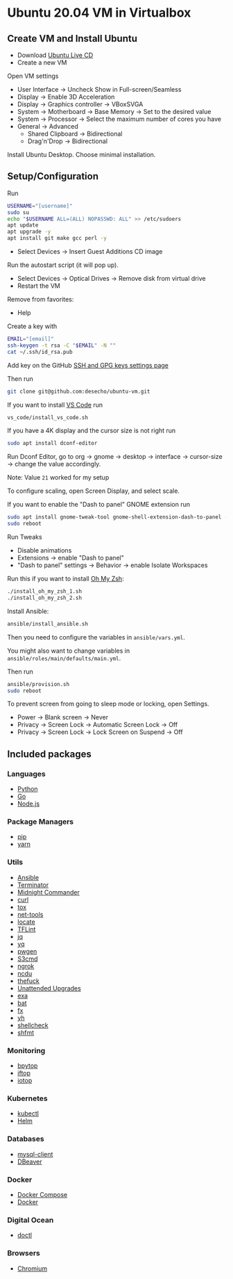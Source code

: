 # Ubuntu 20.04 VM in Virtualbox

## Create VM and Install Ubuntu

* Download [Ubuntu Live CD](https://www.ubuntu.com/download/desktop)
* Create a new VM

Open VM settings

* User Interface → Uncheck Show in Full-screen/Seamless
* Display → Enable 3D Acceleration
* Display → Graphics controller → VBoxSVGA
* System → Motherboard → Base Memory → Set to the desired value
* System → Processor → Select the maximum number of cores you have
* General → Advanced
  * Shared Clipboard → Bidirectional
  * Drag'n'Drop → Bidirectional

Install Ubuntu Desktop. Choose minimal installation.

## Setup/Configuration

Run
```bash
USERNAME="[username]"
sudo su
echo "$USERNAME ALL=(ALL) NOPASSWD: ALL" >> /etc/sudoers
apt update
apt upgrade -y
apt install git make gcc perl -y
```

* Select Devices → Insert Guest Additions CD image

Run the autostart script (it will pop up).

* Select Devices → Optical Drives → Remove disk from virtual drive
* Restart the VM

Remove from favorites:

* Help

Create a key with
```bash
EMAIL="[email]"
ssh-keygen -t rsa -C "$EMAIL" -N ""
cat ~/.ssh/id_rsa.pub
```

Add key on the GitHub [SSH and GPG keys settings page](https://github.com/settings/keys)

Then run
```bash
git clone git@github.com:desecho/ubuntu-vm.git
```

If you want to install [VS Code](https://code.visualstudio.com/) run
```bash
vs_code/install_vs_code.sh
```

If you have a 4K display and the cursor size is not right run
```bash
sudo apt install dconf-editor
```
Run Dconf Editor, go to org → gnome → desktop → interface → cursor-size → change the value accordingly.

Note: Value `21` worked for my setup

To configure scaling, open Screen Display, and select scale.

If you want to enable the "Dash to panel" GNOME extension run
```bash
sudo apt install gnome-tweak-tool gnome-shell-extension-dash-to-panel -y
sudo reboot
```

Run Tweaks
* Disable animations
* Extensions → enable "Dash to panel"
* "Dash to panel" settings → Behavior → enable Isolate Workspaces

Run this if you want to install [Oh My Zsh](https://github.com/robbyrussell/oh-my-zsh):
```bash
./install_oh_my_zsh_1.sh
./install_oh_my_zsh_2.sh
```

Install Ansible:
```bash
ansible/install_ansible.sh
```

Then you need to configure the variables in `ansible/vars.yml`.

You might also want to change variables in `ansible/roles/main/defaults/main.yml`.

Then run
```bash
ansible/provision.sh
sudo reboot
```

To prevent screen from going to sleep mode or locking, open Settings.

* Power → Blank screen → Never
* Privacy → Screen Lock → Automatic Screen Lock → Off
* Privacy → Screen Lock → Lock Screen on Suspend → Off

## Included packages

### Languages
* [Python](https://www.python.org/)
* [Go](https://golang.org/)
* [Node.js](https://nodejs.org/en/)

### Package Managers
* [pip](https://pypi.org/project/pip/)
* [yarn](https://yarnpkg.com/)

### Utils
* [Ansible](https://www.ansible.com/)
* [Terminator](https://gnome-terminator.org/)
* [Midnight Commander](https://midnight-commander.org/)
* [curl](https://curl.se/)
* [tox](https://tox.readthedocs.io/en/latest/)
* [net-tools](https://sourceforge.net/projects/net-tools/)
* [locate](https://www.gnu.org/software/findutils/)
* [TFLint](https://github.com/terraform-linters/tflint)
* [jq](https://stedolan.github.io/jq/)
* [yq](https://mikefarah.gitbook.io/yq/)
* [pwgen](https://linux.die.net/man/1/pwgen)
* [S3cmd](https://s3tools.org/s3cmd)
* [ngrok](https://ngrok.com/)
* [ncdu](https://dev.yorhel.nl/ncdu)
* [thefuck](https://github.com/nvbn/thefuck)
* [Unattended Upgrades](https://wiki.debian.org/UnattendedUpgrades)
* [exa](https://the.exa.website/)
* [bat](https://github.com/sharkdp/bat)
* [fx](https://github.com/antonmedv/fx)
* [yh](https://github.com/andreazorzetto/yh)
* [shellcheck](https://www.shellcheck.net/)
* [shfmt](https://github.com/mvdan/sh)

### Monitoring
* [bpytop](https://github.com/aristocratos/bpytop)
* [iftop](https://linux.die.net/man/8/iftop)
* [iotop](https://linux.die.net/man/1/iotop)

### Kubernetes
* [kubectl](https://kubernetes.io/docs/reference/kubectl/)
* [Helm](https://helm.sh/)

### Databases
* [mysql-client](https://dev.mysql.com/doc/refman/8.0/en/mysql.html)
* [DBeaver](https://dbeaver.io/)

### Docker
* [Docker Compose](https://docs.docker.com/compose/)
* [Docker](https://www.docker.com/)

### Digital Ocean
* [doctl](https://docs.digitalocean.com/reference/doctl/)

### Browsers
* [Chromium](https://www.chromium.org/Home)
